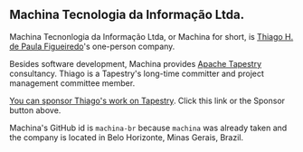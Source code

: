 ## Machina Tecnologia da Informação Ltda.

Machina Tecnonlogia da Informação Ltda, or Machina for short, is 
[Thiago H. de Paula Figueiredo](https://github.com/thiagohp)'s
one-person company.

Besides software development, Machina provides [Apache Tapestry](https://tapestry.apache.org) 
consultancy. Thiago is a Tapestry's long-time committer and project management committee 
member.

[You can sponsor Thiago's work on Tapestry](https://github.com/sponsors/machina-br). Click this link or
the Sponsor button above.

Machina's GitHub id is `machina-br` because `machina` was already taken and the company is
located in Belo Horizonte, Minas Gerais, Brazil.

<!--

**Here are some ideas to get you started:**

🙋‍♀️ A short introduction - what is your organization all about?
🌈 Contribution guidelines - how can the community get involved?
👩‍💻 Useful resources - where can the community find your docs? Is there anything else the community should know?
🍿 Fun facts - what does your team eat for breakfast?
🧙 Remember, you can do mighty things with the power of [Markdown](https://docs.github.com/github/writing-on-github/getting-started-with-writing-and-formatting-on-github/basic-writing-and-formatting-syntax)
-->
